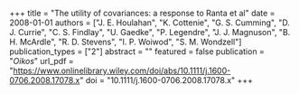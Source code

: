 +++
title = "The utility of covariances: a response to Ranta et al"
date = 2008-01-01
authors = ["J. E. Houlahan", "K. Cottenie", "G. S. Cumming", "D. J. Currie", "C. S. Findlay", "U. Gaedke", "P. Legendre", "J. J. Magnuson", "B. H. McArdle", "R. D. Stevens", "I. P. Woiwod", "S. M. Wondzell"]
publication_types = ["2"]
abstract = ""
featured = false
publication = "*Oikos*"
url_pdf = "https://www.onlinelibrary.wiley.com/doi/abs/10.1111/j.1600-0706.2008.17078.x"
doi = "10.1111/j.1600-0706.2008.17078.x"
+++

